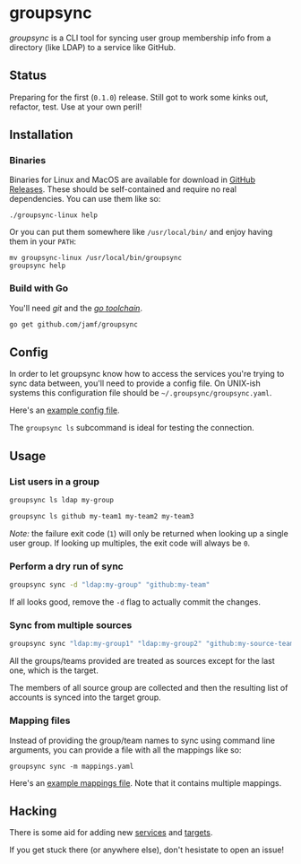 # groupsync
*groupsync* is a CLI tool for syncing user group membership info from a directory (like LDAP) to a service like GitHub.

## Status
Preparing for the first (`0.1.0`) release. Still got to work some kinks out, refactor, test. Use at your own peril!

## Installation
### Binaries
Binaries for Linux and MacOS are available for download in
[GitHub Releases](https://github.com/jamf/groupsync/releases). These should
be self-contained and require no real dependencies. You can use them like so:

```
./groupsync-linux help
```

Or you can put them somewhere like `/usr/local/bin/` and enjoy having them in
your `PATH`:

```
mv groupsync-linux /usr/local/bin/groupsync
groupsync help
```

### Build with Go
You'll need *git* and the *[go toolchain](https://golang.org/doc/install)*.

```sh
go get github.com/jamf/groupsync
```

## Config
In order to let groupsync know how to access the services you're trying to sync data between, you'll need to provide a config file. On UNIX-ish systems this configuration file should be `~/.groupsync/groupsync.yaml`.

Here's an [example config file](examples/groupsync.yaml).

The `groupsync ls` subcommand is ideal for testing the connection.

## Usage
### List users in a group
```sh
groupsync ls ldap my-group
```

```sh
groupsync ls github my-team1 my-team2 my-team3
```

*Note:* the failure exit code (`1`) will only be returned when looking up a single user group. If looking up multiples, the exit code will always be `0`.

### Perform a dry run of sync
```sh
groupsync sync -d "ldap:my-group" "github:my-team"
```

If all looks good, remove the `-d` flag to actually commit the changes.

### Sync from multiple sources
```sh
groupsync sync "ldap:my-group1" "ldap:my-group2" "github:my-source-team" "github:my-target-team"
```

All the groups/teams provided are treated as sources except for the last one, which is the target.

The members of all source group are collected and then the resulting list of accounts is synced into the target group.

### Mapping files
Instead of providing the group/team names to sync using command line arguments, you can provide a file with all the mappings like so:

```
groupsync sync -m mappings.yaml
```

Here's an [example mappings file](examples/mappings.yaml). Note that it contains multiple mappings.

## Hacking
There is some aid for adding new [services](docs/services.md) and
[targets](docs/targets.md).

If you get stuck there (or anywhere else), don't hesistate to open an issue!
